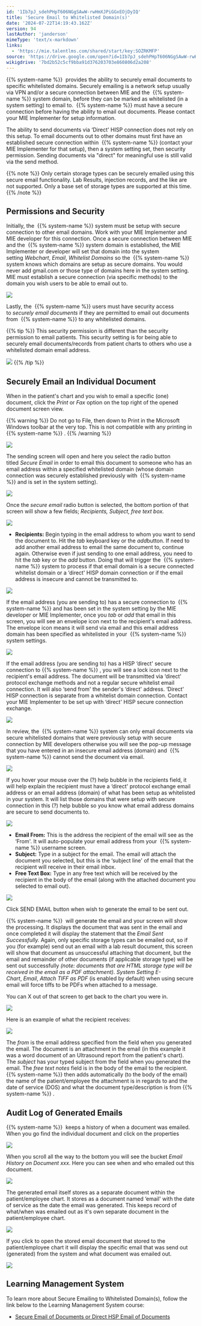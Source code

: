 ```yaml
---
id: '1Ib7pJ_sdehPHpT606NGgSAwW-rwHmXJPiGGxEOjDyIQ'
title: 'Secure Email to Whitelisted Domain(s)'
date: '2024-07-22T14:19:43.162Z'
version: 94
lastAuthor: 'janderson'
mimeType: 'text/x-markdown'
links:
  - 'https://mie.talentlms.com/shared/start/key:SOZRKMFP'
source: 'https://drive.google.com/open?id=1Ib7pJ_sdehPHpT606NGgSAwW-rwHmXJPiGGxEOjDyIQ'
wikigdrive: '7bd2b52c5cf9bba91d376203703e860806d2a208'
---
```

{{% system-name %}}  provides the ability to securely email documents to specific whitelisted domains. Securely emailing is a network setup usually via VPN and/or a secure connection between MIE and the  {{% system-name %}} system domain, before they can be marked as whitelisted (in a system setting) to email to.  {{% system-name %}} must have a secure connection before having the ability to email out documents. Please contact your MIE Implementer for setup information.

The ability to send documents via ‘Direct' HISP connection does not rely on this setup. To email documents out to other domains must first have an established secure connection within  {{% system-name %}} (contact your MIE Implementer for that setup), then a system setting set, then security permission. Sending documents via "direct" for meaningful use is still valid via the send method.

{{% note %}}
Only certain storage types can be securely emailed using this secure email functionality. Lab Results, injection records, and the like are not supported. Only a base set of storage types are supported at this time.
{{% /note %}}

## Permissions and Security

Initially, the  {{% system-name %}} system must be setup with secure connection to other email domains. Work with your MIE Implementer and MIE developer for this connection. Once a secure connection between MIE and the  {{% system-name %}} system domain is established, the MIE Implementer or developer will set that domain into the system setting *Webchart*, *Email*, *Whitelist Domains* so the  {{% system-name %}} system knows which domains are setup as secure domains. You would never add gmail.com or those type of domains here in the system setting. MIE must establish a secure connection (via specific methods) to the domain you wish users to be able to email out to.

![](../secure-email-to-whitelisted-domain-s.assets/91566388fd1673a88963046de201bbc4.png)

Lastly, the  {{% system-name %}} users must have security access to *securely email documents* if they are permitted to email out documents from  {{% system-name %}} to any whitelisted domains.

{{% tip %}}
This security permission is different than the security permission to email patients. This security setting is for being able to securely email documents/records from patient charts to others who use a whitelisted domain email address.

![](../secure-email-to-whitelisted-domain-s.assets/71173aa0c9b144a8d2dcc3106822ed6a.png)
{{% /tip %}}

## Securely Email an Individual Document

When in the patient's chart and you wish to email a specific (one) document, click the *Print* or *Fax* option on the top right of the opened document screen view.

{{% warning %}}
Do not go to File, then down to Print in the Microsoft Windows toolbar at the very top. This is not compatible with any printing in  {{% system-name %}} .
{{% /warning %}}

![](../secure-email-to-whitelisted-domain-s.assets/be63f8e2b1318a70310281fc91bb3e68.png)

The sending screen will open and here you select the radio button titled *Secure Email* in order to email this document to someone who has an email address within a specified whitelisted domain (whose domain connection was securely established previously with  {{% system-name %}} and is set in the system setting).

![](../secure-email-to-whitelisted-domain-s.assets/0fdf226c9d622e64a484a2ed8a813893.png)

Once the *secure email* radio button is selected, the bottom portion of that screen will show a few fields; *Recipients, Subject, free text box.*

![](../secure-email-to-whitelisted-domain-s.assets/ff4aa5325b8e3de3ed661612eab92daf.png)

* <strong>Recipients:</strong> Begin typing in the email address to whom you want to send the document to. Hit the <em>tab</em> keyboard key or the <em>add</em>button. If need to add another email address to email the same document to, continue again. Otherwise even if just sending to one email address, you need to hit the <em>tab</em> key or the <em>add</em> button. Doing that will trigger the  {{% system-name %}} system to process if that email domain is a secure connected whitelist domain or a ‘direct' HISP domain connection or if the email address is insecure and cannot be transmitted to.

![](../secure-email-to-whitelisted-domain-s.assets/08d595f62eea0358539c00a2d0bed44a.png)

If the email address (you are sending to) has a secure connection to  {{% system-name %}} and has been set in the system setting by the MIE developer or MIE Implementer, once you *tab* or *add* that email in this screen, you will see an envelope icon next to the recipient's email address. The envelope icon means it will send via email and this email address domain has been specified as whitelisted in your  {{% system-name %}} system settings.

![](../secure-email-to-whitelisted-domain-s.assets/d95ddb63e590d7faed1d89226add102f.png)

If the email address (you are sending to) has a HISP ‘direct' secure connection to {{% system-name %}} , you will see a lock icon next to the recipient's email address. The document will be transmitted via ‘direct' protocol exchange methods and not a regular secure whitelist email connection. It will also ‘send from' the sender's ‘direct' address. ‘Direct' HISP connection is separate from a whitelist domain connection. Contact your MIE Implementer to be set up with ‘direct' HISP secure connection exchange.

![](../secure-email-to-whitelisted-domain-s.assets/1a8eb158f26cb0ba4c37280c4db461b8.png)

In review, the  {{% system-name %}} system can only email documents via secure whitelisted domains that were previously setup with secure connection by MIE developers otherwise you will see the pop-up message that you have entered in an insecure email address (domain) and  {{% system-name %}} cannot send the document via email.

![](../secure-email-to-whitelisted-domain-s.assets/cc39f6c3d38697c579bcbfbef5d6e100.png)

If you hover your mouse over the (?) help bubble in the recipients field, it will help explain the recipient must have a ‘direct' protocol exchange email address or an email address (domain) of what has been setup as whitelisted in your system. It will list those domains that were setup with secure connection in this (?) help bubble so you know what email address domains are secure to send documents to.

![](../secure-email-to-whitelisted-domain-s.assets/1e23130c0b7b7672d39687d23fff0d72.png)

* <strong>Email From:</strong> This is the address the recipient of the email will see as the ‘From'. It will auto-populate your email address from your  {{% system-name %}} username screen.
* <strong>Subject:</strong> Type in a subject for the email. The email will attach the document you selected, but this is the ‘subject line' of the email that the recipient will receive in their email inbox.
* <strong>Free Text Box:</strong> Type in any free text which will be received by the recipient in the body of the email (along with the attached document you selected to email out).

![](../secure-email-to-whitelisted-domain-s.assets/c5bd93c93267b5a5dab8e4b15f779de3.png)

Click SEND EMAIL button when wish to generate the email to be sent out.

{{% system-name %}}  will generate the email and your screen will show the processing. It displays the document that was sent in the email and once completed it will display the statement that the *Email Sent Successfully.* Again, only specific storage types can be emailed out, so if you (for example) send out an email with a lab result document, this screen will show that document as unsuccessful attaching that document, but the email and remainder of other documents (if applicable storage type) will be sent out successfully *(note: documents that are HTML storage type will be received in the email as a PDF attachment)*. *System Setting E-Chart*, *Email*, *Attach TIFF as PDF* (is enabled by default) when using secure email will force tiffs to be PDFs when attached to a message.

You can X out of that screen to get back to the chart you were in.

![](../secure-email-to-whitelisted-domain-s.assets/d106a79d8c557677462bbf74eb4457ad.png)

Here is an example of what the recipient receives:

![](../secure-email-to-whitelisted-domain-s.assets/e2a1f128823c6b7b2b4c32b1f8b76a87.png)

The *from* is the email address specified from the field when you generated the email. The document is an attachment in the email (in this example it was a word document of an Ultrasound report from the patient's chart). The *subject* has your typed subject from the field when you generated the email. The *free text notes* field is in the body of the email to the recipient.  {{% system-name %}} then adds automatically (to the body of the email) the name of the patient/employee the attachment is in regards to and the date of service (DOS) and what the document type/description is from {{% system-name %}} .

## Audit Log of Generated Emails

{{% system-name %}}  keeps a history of when a document was emailed. When you go find the individual document and click on the properties

![](../secure-email-to-whitelisted-domain-s.assets/03efe08e8636b93762894b55864f8209.png)

When you scroll all the way to the bottom you will see the bucket *Email History on Document xxx*. Here you can see when and who emailed out this document.

![](../secure-email-to-whitelisted-domain-s.assets/7ee6c33a65b72a442f3f2493bef0fbd9.png)

The generated email itself stores as a separate document within the patient/employee chart. It stores as a document named ‘email' with the date of service as the date the email was generated. This keeps record of what/when was emailed out as it's own separate document in the patient/employee chart.

![](../secure-email-to-whitelisted-domain-s.assets/277b0d8e9c08ab5995a31a4cb1763f5d.png)

If you click to open the stored email document that stored to the patient/employee chart it will display the specific email that was send out (generated) from the system and what document was emailed out.

![](../secure-email-to-whitelisted-domain-s.assets/72821c842635fb4d80a959de712e88c2.png)

## Learning Management System

To learn more about Secure Emailing to Whitelisted Domain(s), follow the link below to the Learning Management System course:

* [Secure Email of Documents or Direct HSP Email of Documents](https://mie.talentlms.com/shared/start/key:SOZRKMFP)
